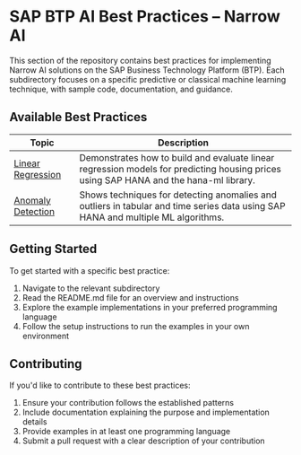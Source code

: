# SAP BTP AI Best Practices – Narrow AI

This section of the repository contains best practices for implementing Narrow AI solutions on the SAP Business Technology Platform (BTP). Each subdirectory focuses on a specific predictive or classical machine learning technique, with sample code, documentation, and guidance.

## Available Best Practices

| Topic                                     | Description                                                                                                                           |
| ----------------------------------------- | ------------------------------------------------------------------------------------------------------------------------------------- |
| [Linear Regression](./linear-regression/) | Demonstrates how to build and evaluate linear regression models for predicting housing prices using SAP HANA and the hana-ml library. |
| [Anomaly Detection](./anomaly-detection/) | Shows techniques for detecting anomalies and outliers in tabular and time series data using SAP HANA and multiple ML algorithms.      |

## Getting Started

To get started with a specific best practice:

1. Navigate to the relevant subdirectory
2. Read the README.md file for an overview and instructions
3. Explore the example implementations in your preferred programming language
4. Follow the setup instructions to run the examples in your own environment

## Contributing

If you'd like to contribute to these best practices:

1. Ensure your contribution follows the established patterns
2. Include documentation explaining the purpose and implementation details
3. Provide examples in at least one programming language
4. Submit a pull request with a clear description of your contribution
